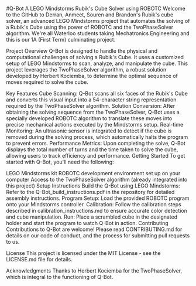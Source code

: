 #Q-Bot
A LEGO Mindstorms Rubik's Cube Solver using ROBOTC
Welcome to the GitHub to Derran, Anmeet, Souren and Brandon's Rubik's cube solver, an advanced LEGO Mindstorms project that automates the solving of a Rubik's Cube using the power of ROBOTC and the TwoPhaseSolver algorithm.
We're all Waterloo students taking Mechatronics Engineering and this is our 1A (First Term) culminating project. 

Project Overview
Q-Bot is designed to handle the physical and computational challenges of solving a Rubik's Cube. It uses a customized setup of LEGO Mindstorms to scan, analyze, and manipulate the cube. This project leverages the TwoPhaseSolver algorithm, a robust solution developed by Herbert Kociemba, to determine the optimal sequence of moves required to solve the cube.

Key Features
Cube Scanning: Q-Bot scans all six faces of the Rubik's Cube and converts this visual input into a 54-character string representation required by the TwoPhaseSolver algorithm.
Solution Conversion: After obtaining the solving sequence from the TwoPhaseSolver, Q-Bot uses a specially developed ROBOTC algorithm to translate these moves into precise mechanical actions executed by the Mindstorms setup.
Real-time Monitoring: An ultrasonic sensor is integrated to detect if the cube is removed during the solving process, which automatically halts the program to prevent errors.
Performance Metrics: Upon completing the solve, Q-Bot displays the total number of turns and the time taken to solve the cube, allowing users to track efficiency and performance.
Getting Started
To get started with Q-Bot, you'll need the following:

LEGO Mindstorms kit
ROBOTC development environment set up on your computer
Access to the TwoPhaseSolver algorithm (already integrated into this project)
Setup Instructions
Build the Q-Bot using LEGO Mindstorms: Refer to the Q-Bot_build_instructions.pdf in the repository for detailed assembly instructions. 
Program Setup: Load the provided ROBOTC program onto your Mindstorms controller.
Calibration: Follow the calibration steps described in calibration_instructions.md to ensure accurate color detection and cube manipulation.
Run: Place a scrambled cube in the designated holder and start the program to watch Q-Bot in action.
Contributing
Contributions to Q-Bot are welcome! Please read CONTRIBUTING.md for details on our code of conduct, and the process for submitting pull requests to us.

License
This project is licensed under the MIT License - see the LICENSE.md file for details.

Acknowledgments
Thanks to Herbert Kociemba for the TwoPhaseSolver, which is integral to the functioning of Q-Bot.
